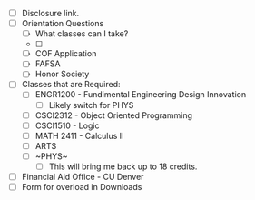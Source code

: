 - [ ] Disclosure link.
- [ ] Orientation Questions
	- [ ] What classes can I take?
	- [ ] 
	- [ ] COF Application
	- [ ] FAFSA
	- [ ] Honor Society
- [ ] Classes that are Required:
	- [ ] ENGR1200 - Fundimental Engineering Design Innovation
		- [ ] Likely switch for PHYS
	- [ ] CSCI2312 - Object Oriented Programming
	- [ ] CSCI1510 - Logic
	- [ ] MATH 2411 - Calculus II
	- [ ] ARTS
	- [ ] ~PHYS~
		- [ ] This will bring me back up to 18 credits.
- [ ] Financial Aid Office - CU Denver
- [ ] Form for overload in Downloads